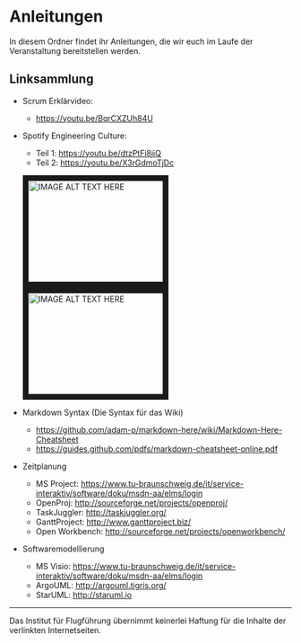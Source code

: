 # Anleitungen
In diesem Ordner findet ihr Anleitungen, die wir euch im Laufe der Veranstaltung bereitstellen werden.

## Linksammlung


* Scrum Erklärvideo:
	* https://youtu.be/BqrCXZUh84U
* Spotify Engineering Culture:
	* Teil 1: https://youtu.be/dtzPtFi8jiQ
	* Teil 2: https://youtu.be/X3rGdmoTjDc
	
	<a href="http://www.youtube.com/watch?feature=player_embedded&v=dtzPtFi8jiQ
" target="_blank"><img src="http://img.youtube.com/vi/dtzPtFi8jiQ/0.jpg" 
alt="IMAGE ALT TEXT HERE" width="240" height="180" border="10" /></a> <a href="http://www.youtube.com/watch?feature=player_embedded&v=X3rGdmoTjDc
" target="_blank"><img src="http://img.youtube.com/vi/X3rGdmoTjDc/0.jpg" 
alt="IMAGE ALT TEXT HERE" width="240" height="180" border="10" /></a>
* Markdown Syntax (Die Syntax für das Wiki)
	* https://github.com/adam-p/markdown-here/wiki/Markdown-Here-Cheatsheet
	* https://guides.github.com/pdfs/markdown-cheatsheet-online.pdf
* Zeitplanung
	* MS Project: https://www.tu-braunschweig.de/it/service-interaktiv/software/doku/msdn-aa/elms/login
	* OpenProj: http://sourceforge.net/projects/openproj/
	* TaskJuggler: http://taskjuggler.org/
	* GanttProject: http://www.ganttproject.biz/
	* Open Workbench: http://sourceforge.net/projects/openworkbench/
* Softwaremodellierung
	* MS Visio: https://www.tu-braunschweig.de/it/service-interaktiv/software/doku/msdn-aa/elms/login
	* ArgoUML: http://argouml.tigris.org/
	* StarUML: http://staruml.io
	
	
---
Das Institut für Flugführung übernimmt keinerlei Haftung für die Inhalte der verlinkten Internetseiten.
